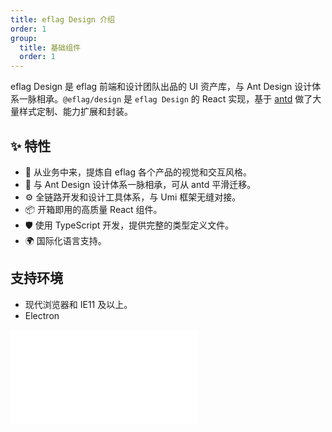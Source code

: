 ```yaml
---
title: eflag Design 介绍
order: 1
group:
  title: 基础组件
  order: 1
---
```


eflag Design 是 eflag 前端和设计团队出品的 UI 资产库，与 Ant Design 设计体系一脉相承。`@eflag/design` 是 `eflag Design` 的 React 实现，基于 [antd](https://ant.design/) 做了大量样式定制、能力扩展和封装。

## ✨ 特性

- 🌈 从业务中来，提炼自 eflag 各个产品的视觉和交互风格。
- 🎨 与 Ant Design 设计体系一脉相承，可从 antd 平滑迁移。
- ⚙️ 全链路开发和设计工具体系，与 Umi 框架无缝对接。
- 📦 开箱即用的高质量 React 组件。
- 🛡 使用 TypeScript 开发，提供完整的类型定义文件。
- 🌍 国际化语言支持。

## 支持环境

- 现代浏览器和 IE11 及以上。
- Electron

<embed src="./design-quickstart.md#L8-L100000"></embed>
